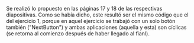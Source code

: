 Se realizó lo propuesto en las páginas 17 y 18 de las respectivas diapositivas. Como se había dicho, este resultó ser el mismo
código que el del ejercicio 1, porque en aquel ejercicio se trabajó con un solo botón también ("NextButton") y ambas aplicaciones 
(aquella y esta) son cíclicas (se retorna al comienzo después de haber llegado al fianl).
